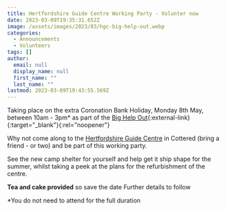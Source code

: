 ```yaml
---
title: Hertfordshire Guide Centre Working Party - Volunter now
date: 2023-03-09T19:35:31.652Z
image: /assets/images/2023/03/hgc-big-help-out.webp
categories:
  - Announcements
  - Volunteers
tags: []
author:
  email: null
  display_name: null
  first_name: ""
  last_name: ""
lastmod: 2023-03-09T19:43:55.569Z
---
```

Taking place on the extra Coronation Bank Holiday, Monday 8th May, between 10am - 3pm* as part of the [Big Help Out](https://thebighelpout.org.uk/){:external-link}{:target="_blank"}{:rel="noopener"}

Why not come along to the [Hertfordshire Guide Centre](/about-us/county-centre/) in Cottered (bring a friend - or two) and be part of this working party.

See the new camp shelter for yourself and help get it ship shape for the summer, whilst taking a peek at the plans for the refurbishment of the centre.

**Tea and cake provided** so save the date Further details to follow

*You do not need to attend for the full duration
